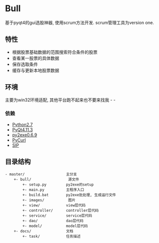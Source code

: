 # Bull #

基于pyqt4的gui选股神器, 使用scrum方法开发. scrum管理工具为version one.

## 特性 ##

- 根据股票基础数据的范围搜索符合条件的股票
- 查看某一股票的具体数据
- 保存选取条件
- 缓存与更新本地股票数据

## 环境 ##
主要为win32环境适配, 其他平台跑不起来也不要来找我 - -

### 依赖 ###

- [Python2.7](https://www.python.org/download/releases/2.7/)
- [PyQt4.11.3](http://www.riverbankcomputing.com/software/pyqt/download)
- [py2exe0.6.9](http://www.py2exe.org/)
- [PyCurl](http://www.py2exe.org/)
- [SIP](https://pypi.python.org/pypi/SIP)

## 目录结构 ##

```
- master/                   主分支
    +- bull/                 源文件
        +- setup.py         py2exe的setup
        +- main.py          主程序入口
        +- build.bat        py2exe批处理, 生成运行文件
        +- images/           图片
        +- view/            view层代码
        +- controller/      controller层代码
        +- service/         service层代码
        +- dao/             dao层代码
        +- model/           model层代码
    +- docs/                文档
        +- task/            任务描述
```